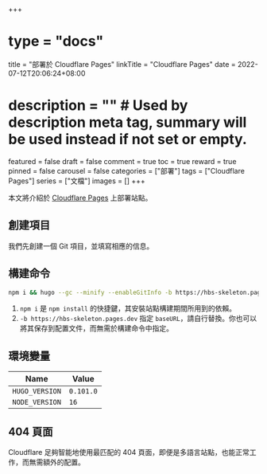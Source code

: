 +++
# type = "docs"
title = "部署於 Cloudflare Pages"
linkTitle = "Cloudflare Pages"
date = 2022-07-12T20:06:24+08:00
# description = "" # Used by description meta tag, summary will be used instead if not set or empty.
featured = false
draft = false
comment = true
toc = true
reward = true
pinned = false
carousel = false
categories = ["部署"]
tags = ["Cloudflare Pages"]
series = ["文檔"]
images = []
+++

本文將介紹於 [Cloudflare Pages](https://pages.cloudflare.com/) 上部署站點。

<!--more-->

## 創建項目

我們先創建一個 Git 項目，並填寫相應的信息。

## 構建命令

```bash
npm i && hugo --gc --minify --enableGitInfo -b https://hbs-skeleton.pages.dev
```

1. `npm i` 是 `npm install` 的快捷鍵，其安裝站點構建期間所用到的依賴。
1. `-b https://hbs-skeleton.pages.dev` 指定 `baseURL`，請自行替換。你也可以將其保存到配置文件，而無需於構建命令中指定。

## 環境變量

| Name | Value |
|---|---|
| `HUGO_VERSION` | `0.101.0` |
| `NODE_VERSION` | `16` |

## 404 頁面

Cloudflare 足夠智能地使用最匹配的 404 頁面，即便是多語言站點，也能正常工作，而無需額外的配置。
